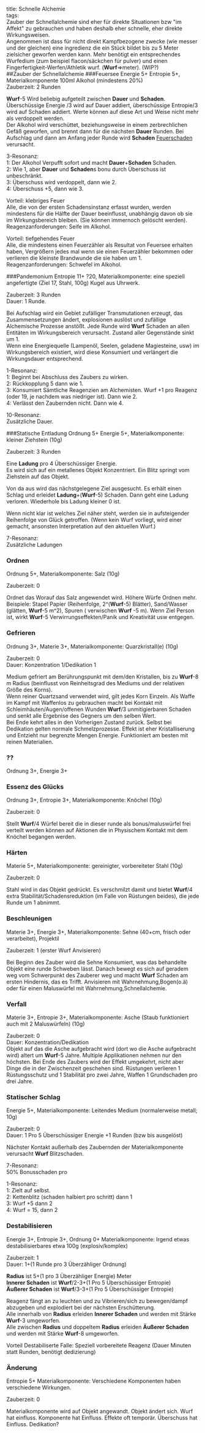 title: Schnelle Alchemie  
tags:   
Zauber der Schnellalchemie sind eher für direkte Situationen bzw "im Affekt" zu gebrauchen und haben deshalb eher schnelle, eher direkte Wirkungsweisen.  
Angenommen ist dass für nicht direkt Kampfbezogene zwecke (wie messer und der gleichen) eine ingredienz die ein Stück bildet bis zu 5 Meter zielsicher geworfen werden kann. Mehr benötigt ein entsprechendes Wurfedium (zum beispiel flacon/säckchen für pulver) und einen Fingerfertigkeit-Werfen/Athletik wurf. (**Wurf**=>meter). (WIP?)  
##Zauber der Schnellalchemie
###Feuersee
Energie 5+ Entropie 5+, Materialkomponente 100ml Alkohol (mindestens 20%)  
Zauberzeit: 2 Runden  
  
**Wurf**-5 Wird beliebig aufgeteilt zwischen **Dauer** und **Schaden**.  
Überschüssige Energie /3 wird auf Dauer addiert, überschüssige Entropie/3 wird auf Schaden addiert. Werte können auf diese Art und Weise nicht mehr als verdoppelt werden.  
Der Alkohol wird verschüttet, beziehungsweise in einem zerbrechlichen Gefäß geworfen, und brennt dann für die nächsten **Dauer** Runden. Bei Aufschlag und dann am Anfang jeder Runde wird **Schaden** [Feuerschaden](damage#feuer) verursacht.   
  
3-Resonanz:  
1: Der Alkohol Verpufft sofort und macht **Dauer**+**Schaden** Schaden.  
2: Wie 1, aber **Dauer** und **Schaden**s bonu durch Überschuss ist unbeschränkt.  
3: Überschuss wird verdoppelt, dann wie 2.  
4: Überschuss +5, dann wie 3.  
  
Vorteil: klebriges Feuer  
Alle, die von der ersten Schadensinstanz erfasst wurden, werden mindestens für die Hälfte der Dauer beeinflusst, unabhängig davon ob sie im Wirkungsbereich bleiben. (Sie können immernoch gelöscht werden). 
Reagenzanforderungen: Seife im Alkohol.  

Vorteil: tiefgehendes Feuer  
Alle, die mindestens einen Feuerzähler als Resultat von Feuersee erhalten haben, Vergrößern jedes mal wenn sie einen Feuerzähler bekommen oder verlieren die kleinste Brandwunde die sie haben um 1.  
Reagenzanforderungen: Schwefel im Alkohol.  


###Pandemonium 
Entropie 11+ ?20, Materialkomponente: eine speziell angefertigte (Ziel 17, Stahl, 100g) Kugel aus Uhrwerk.  

Zauberzeit: 3 Runden  
Dauer: 1 Runde.  

Bei Aufschlag wird ein Gebiet zufälliger Transmutationen erzeugt, das Zusammensetzungen ändert, 
explosionen auslöst und zufällige Alchemische Prozesse anstößt. Jede Runde wird **Wurf** Schaden an allen Entitäten im Wirkungsbereich verursacht. Zustand aller Gegenstände sinkt um 1.   
Wenn eine Energiequelle (Lampenöl, Seelen, geladene Magiesteine, usw) im Wirkungsbereich existiert, wird diese Konsumiert und verlängert die Wirkungsdauer entsprechend.  

1-Resonanz:  
1: Beginnt bei Abschluss des Zaubers zu wirken.  
2: Rückkopplung 5 dann wie 1.  
3: Konsumiert Sämtliche Reagenzien am Alchemisten. Wurf +1 pro Reagenz (oder 19, je nachdem was niedriger ist). Dann wie 2.  
4: Verlässt den Zaubernden nicht. Dann wie 4.  
  
10-Resonanz:   
Zusätzliche Dauer.  
  
  
###Statische Entladung
Ordnung 5+ Energie 5+, Materialkomponente: kleiner Ziehstein (10g)  
  
Zauberzeit: 3 Runden  
  
Eine **Ladung** pro 4 Überschüssiger Energie.  
Es wird sich auf ein metallenes Objekt Konzentriert. Ein Blitz springt vom Ziehstein auf das Objekt.  
  
Von da aus wird das nächstgelegene Ziel ausgesucht. Es erhält einen Schlag und erleidet **Ladung**+(**Wurf**-5) Schaden. Dann geht eine Ladung verloren. Wiederhole bis Ladung kleiner 0 ist.  
  
Wenn nicht klar ist welches Ziel näher steht, werden sie in aufsteigender Reihenfolge von Glück getroffen. (Wenn kein Wurf vorliegt, wird einer gemacht, ansonsten Interpretation auf den aktuellen Wurf.)  
  
7-Resonanz:  
Zusätzliche Ladungen  
  
  
### Ordnen
Ordnung 5+, Materialkomponente: Salz (10g)  

Zauberzeit: 0  

Ordnet das Worauf das Salz angewendet wird. Höhere Würfe Ordnen mehr. Beispiele: Stapel Papier 
(Reihenfolge, 2^(**Wurf**-5) Blätter), Sand/Wasser (glätten, **Wurf**-5 m^2), Spuren ( verwischen **Wurf** -5 m). Wenn Ziel Person ist, wirkt **Wurf**-5 Verwirrungseffekten/Panik und Kreativität usw entgegen.  

### Gefrieren
Ordnung 3+, Materie 3+, Materialkomponente: Quarzkristall(e) (10g)  
  
Zauberzeit: 0  
Dauer: Konzentration 1/Dedikation 1  
  
Medium gefriert am Berührungspunkt mit dem/den Kristallen, bis zu **Wurf**-8 m Radius (beinflusst von Reinheitsgrad des Mediums und der relativen Größe des Korns).  
Wenn reiner Quartzsand verwendet wird, gilt jedes Korn Einzeln. 
Als Waffe im Kampf mit Waffenlos zu gebrauchen macht bei Kontakt mit Schleimhäuten/Augen/offenen Wunden **Wurf**/3 unmitigierbaren Schaden und senkt alle Ergebnise des Gegners um den selben Wert.  
Bei Ende kehrt alles in den Vorherigen Zustand zurück. Selbst bei Dedikation gelten normale Schmelzprozesse. Effekt ist eher Kristalliserung und Entzieht nur begrenzte Mengen Energie. Funktioniert am besten mit reinen Materialien.

### ??
Ordnung 3+, Energie 3+  

### Essenz des Glücks
Ordnung 3+, Entropie 3+, Materialkomponente: Knöchel (10g)  
  
Zauberzeit: 0  

Stellt **Wurf**/4 Würfel bereit die in dieser runde als bonus/maluswürfel frei verteilt werden können auf Aktionen die in Physischem Kontakt mit dem Knöchel begangen werden.  

### Härten
Materie 5+, Materialkomponente: gereinigter, vorbereiteter Stahl (10g)  
  
Zauberzeit: 0  
  
Stahl wird in das Objekt gedrückt. Es verschmilzt damit und bietet **Wurf**/4 extra Stabilität/Schadensreduktion (im Falle von Rüstungen beides), die jede Runde um 1 abnimmt.  

### Beschleunigen
Materie 3+, Energie 3+, Materialkomponente: Sehne (40+cm, frisch oder verarbeitet), Projektil  

Zauberzeit: 1 (erster Wurf Anvisieren)  

Bei Beginn des Zauber wird die Sehne Konsumiert, was das behandelte Objekt eine runde Schweben lässt. Danach bewegt es sich auf geradem weg vom Schwerpunkt des Zauberer weg und macht **Wurf** Schaden am ersten Hindernis, das es Trifft. Anvisieren mit Wahrnehmung,Bogen(o.ä) oder für einen Maluswürfel mit Wahrnehmung,Schnellalchemie.  

### Verfall
Materie 3+, Entropie 3+, Materialkomponente: Asche (Staub funktioniert auch mit 2 Maluswürfeln) (10g)  

Zauberzeit: 0  
Dauer: Konzentration/Dedikation  
Objekt auf das die Asche aufgebracht wird (dort wo die Asche aufgebracht wird) altert um **Wurf**-5 Jahre. Multiple Applikationen nehmen nur den höchsten. Bei Ende des Zaubers wird der Effekt umgekehrt, nicht aber Dinge die in der Zwischenzeit geschehen sind. Rüstungen verlieren 1 Rüstungsschutz und 1 Stabilität pro zwei Jahre, Waffen 1 Grundschaden pro drei Jahre.  

### Statischer Schlag
Energie 5+, Materialkomponente: Leitendes Medium (normalerweise metall; 10g)  

Zauberzeit: 0  
Dauer: 1 Pro 5 Überschüssiger Energie +1 Runden (bzw bis ausgelöst)  

Nächster Kontakt außerhalb des Zaubernden der Materialkomponente verursacht **Wurf** Blitzschaden.  

7-Resonanz:  
50% Bonusschaden pro  

1-Resonanz:  
1: Zielt auf selbst.  
2: Kettenblitz (schaden halbiert pro schritt) dann 1  
3: Wurf +5 dann 2  
4: Wurf = 15, dann 2  

### Destabilisieren
Energie 3+, Entropie 3+, Ordnung 0+ Materialkomponente: Irgend etwas destabilisierbares etwa 100g (explosiv/komplex)  
  
Zauberzeit: 1  
Dauer: 1+(1 Runde pro 3 Überzähliger Ordnung)  
  
**Radius** ist 5+(1 pro 3 Überzähliger Energie) Meter  
**Innerer Schaden** ist **Wurf**/2-3+(1 Pro 5 Überschüssiger Entropie)  
**Äußerer Schaden** ist **Wurf**/3-3+(1 Pro 5 Überschüssiger Entropie)  


Reagenz fängt an zu leuchten und zu Vibrieren/sich zu bewegen/dampf abzugeben und explodiert bei der nächsten Erschütterung.  
Alle innerhalb von **Radius** erleiden **Innerer Schaden** und werden mit Stärke **Wurf**-3 umgeworfen.  
Alle zwischen **Radius** und doppeltem **Radius** erleiden **Äußerer Schaden** und werden mit Stärke  **Wurf**-8 umgeworfen.  

Vorteil Destabiliserte Falle: Speziell vorbereitete Reagenz (Dauer Minuten statt Runden, benötigt dedizierung)  

### Änderung
Entropie 5+ Materialkomponente: Verschiedene Komponenten haben verschiedene Wirkungen.  

Zauberzeit: 0  

Materialkomponente wird auf Objekt angewandt. Objekt ändert sich. Wurf hat einfluss. Komponente hat Einfluss. Effekte oft temporär. Überschuss hat Einfluss. Dedikation?  
